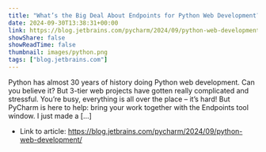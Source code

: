 ```yaml
---
title: "What’s the Big Deal About Endpoints for Python Web Development?"
date: 2024-09-30T13:38:31+00:00
link: https://blog.jetbrains.com/pycharm/2024/09/python-web-development/
showShare: false
showReadTime: false
thumbnail: images/python.png
tags: ["blog.jetbrains.com"]
---
```

Python has almost 30 years of history doing Python web development. Can you believe it? But 3-tier web projects have gotten really complicated and stressful. You’re busy, everything is all over the place – it’s hard! But PyCharm is here to help: bring your work together with the Endpoints tool window. I just made a […]

- Link to article: https://blog.jetbrains.com/pycharm/2024/09/python-web-development/